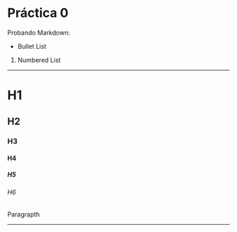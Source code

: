  # Práctica 0

Probando Markdown:
- Bullet List
1. Numbered List
   
___

# H1
## H2
### H3
#### H4
##### H5
###### H6
Paragrapth 
___